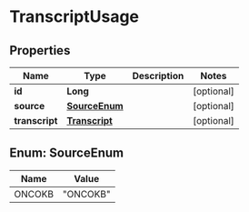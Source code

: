 # TranscriptUsage

## Properties
Name | Type | Description | Notes
------------ | ------------- | ------------- | -------------
**id** | **Long** |  |  [optional]
**source** | [**SourceEnum**](#SourceEnum) |  |  [optional]
**transcript** | [**Transcript**](Transcript.md) |  |  [optional]

<a name="SourceEnum"></a>
## Enum: SourceEnum
Name | Value
---- | -----
ONCOKB | &quot;ONCOKB&quot;
